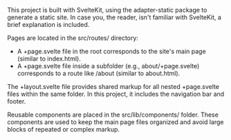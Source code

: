 This project is built with SvelteKit, using the adapter-static package to generate a static site. In case you, the 
reader, isn't familiar with SvelteKit, a brief explanation is included.

Pages are located in the src/routes/ directory:
* A +page.svelte file in the root corresponds to the site's main page (similar to index.html).
* A +page.svelte file inside a subfolder (e.g., about/+page.svelte) corresponds to a route like /about (similar 
     to about.html).

The +layout.svelte file provides shared markup for all nested +page.svelte files within the same folder. In this
project, it includes the navigation bar and footer.

Reusable components are placed in the src/lib/components/ folder. These components are used to keep the main page files
organized and avoid large blocks of repeated or complex markup.
